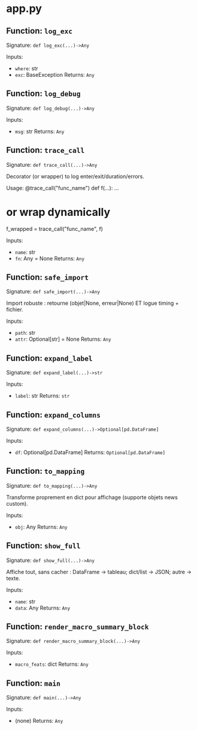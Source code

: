 # app.py

## Function: `log_exc`

Signature: `def log_exc(...)->Any`

Inputs:
- `where`: str
- `exc`: BaseException
Returns: `Any`

## Function: `log_debug`

Signature: `def log_debug(...)->Any`

Inputs:
- `msg`: str
Returns: `Any`

## Function: `trace_call`

Signature: `def trace_call(...)->Any`

Decorator (or wrapper) to log enter/exit/duration/errors.

Usage:
  @trace_call("func_name")
  def f(...): ...

  # or wrap dynamically
  f_wrapped = trace_call("func_name", f)

Inputs:
- `name`: str
- `fn`: Any = None
Returns: `Any`

## Function: `safe_import`

Signature: `def safe_import(...)->Any`

Import robuste : retourne (objet|None, erreur|None) ET logue timing + fichier.

Inputs:
- `path`: str
- `attr`: Optional[str] = None
Returns: `Any`

## Function: `expand_label`

Signature: `def expand_label(...)->str`

Inputs:
- `label`: str
Returns: `str`

## Function: `expand_columns`

Signature: `def expand_columns(...)->Optional[pd.DataFrame]`

Inputs:
- `df`: Optional[pd.DataFrame]
Returns: `Optional[pd.DataFrame]`

## Function: `to_mapping`

Signature: `def to_mapping(...)->Any`

Transforme proprement en dict pour affichage (supporte objets news custom).

Inputs:
- `obj`: Any
Returns: `Any`

## Function: `show_full`

Signature: `def show_full(...)->Any`

Affiche tout, sans cacher : DataFrame -> tableau; dict/list -> JSON; autre -> texte.

Inputs:
- `name`: str
- `data`: Any
Returns: `Any`

## Function: `render_macro_summary_block`

Signature: `def render_macro_summary_block(...)->Any`

Inputs:
- `macro_feats`: dict
Returns: `Any`

## Function: `main`

Signature: `def main(...)->Any`

Inputs:
- (none)
Returns: `Any`
